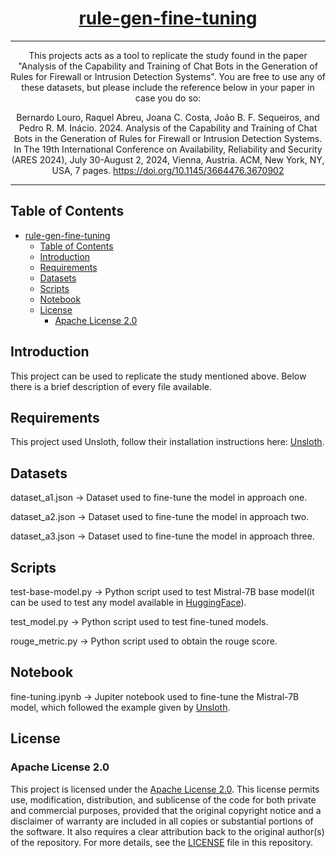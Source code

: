 <div align="center">
  
# [rule-gen-fine-tuning](https://github.com/BernardoLouro/rule-gen-fine-tuning)

</div>

<div align="center">
  
---

This projects acts as a tool to replicate the study found in the paper "Analysis of the Capability and Training of Chat Bots in the Generation of Rules for Firewall or Intrusion Detection Systems".
You are free to use any of these datasets, but please include the reference below in your paper in case you do so:

Bernardo Louro, Raquel Abreu, Joana C. Costa, João B. F. Sequeiros, and Pedro R. M. Inácio. 2024. Analysis of the Capability and Training of Chat Bots in the Generation of Rules for Firewall or Intrusion Detection Systems. In The 19th International Conference on Availability, Reliability and Security (ARES 2024), July 30-August 2, 2024, Vienna, Austria. ACM, New York, NY, USA, 7 pages. https://doi.org/10.1145/3664476.3670902
  
---

</div>

## Table of Contents
- [rule-gen-fine-tuning](#rule-gen-fine-tuning)
  - [Table of Contents](#table-of-contents)
  - [Introduction](#introduction)
  - [Requirements](#requirements)
  - [Datasets](#datasets)
  - [Scripts](#scripts)
  - [Notebook](#notebook)
  - [License](#license)
    - [Apache License 2.0](#apache-license-20)


## Introduction

This project can be used to replicate the study mentioned above. Below there is a brief description of every file available.


## Requirements

This project used Unsloth, follow their installation instructions here: [Unsloth](https://github.com/unslothai/unsloth).


## Datasets


dataset_a1.json -> Dataset used to fine-tune the model in approach one.


dataset_a2.json -> Dataset used to fine-tune the model in approach two.


dataset_a3.json -> Dataset used to fine-tune the model in approach three.


## Scripts


test-base-model.py -> Python script used to test Mistral-7B base model(it can be used to test any model available in [HuggingFace](https://huggingface.co/)).


test_model.py -> Python script used to test fine-tuned models.

rouge_metric.py -> Python script used to obtain the rouge score.


## Notebook


fine-tuning.ipynb -> Jupiter notebook used to fine-tune the Mistral-7B model, which followed the example given by [Unsloth](https://github.com/unslothai/unsloth).


## License

### Apache License 2.0

This project is licensed under the [Apache License 2.0](LICENSE). This license permits use, modification, distribution, and sublicense of the code for both private and commercial purposes, provided that the original copyright notice and a disclaimer of warranty are included in all copies or substantial portions of the software. It also requires a clear attribution back to the original author(s) of the repository. For more details, see the [LICENSE](LICENSE) file in this repository.

